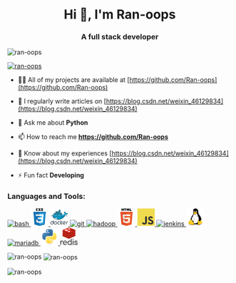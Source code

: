 <h1 align="center">Hi 👋, I'm Ran-oops</h1>
<h3 align="center">A full stack developer</h3>

<p align="left"> <img src="https://komarev.com/ghpvc/?username=ran-oops&label=Profile%20views&color=0e75b6&style=flat" alt="ran-oops" /> </p>

<p align="left"> <a href="https://github.com/ryo-ma/github-profile-trophy"><img src="https://github-profile-trophy.vercel.app/?username=ran-oops" alt="ran-oops" /></a> </p>

- 👨‍💻 All of my projects are available at [https://github.com/Ran-oops](https://github.com/Ran-oops)

- 📝 I regularly write articles on [https://blog.csdn.net/weixin_46129834](https://blog.csdn.net/weixin_46129834)

- 💬 Ask me about **Python**

- 📫 How to reach me **https://github.com/Ran-oops**

- 📄 Know about my experiences [https://blog.csdn.net/weixin_46129834](https://blog.csdn.net/weixin_46129834)

- ⚡ Fun fact **Developing**


<h3 align="left">Languages and Tools:</h3>
<p align="left"> <a href="https://www.gnu.org/software/bash/" target="_blank"> <img src="https://www.vectorlogo.zone/logos/gnu_bash/gnu_bash-icon.svg" alt="bash" width="40" height="40"/> </a> <a href="https://www.w3schools.com/css/" target="_blank"> <img src="https://raw.githubusercontent.com/devicons/devicon/master/icons/css3/css3-original-wordmark.svg" alt="css3" width="40" height="40"/> </a> <a href="https://www.docker.com/" target="_blank"> <img src="https://raw.githubusercontent.com/devicons/devicon/master/icons/docker/docker-original-wordmark.svg" alt="docker" width="40" height="40"/> </a> <a href="https://git-scm.com/" target="_blank"> <img src="https://www.vectorlogo.zone/logos/git-scm/git-scm-icon.svg" alt="git" width="40" height="40"/> </a> <a href="https://hadoop.apache.org/" target="_blank"> <img src="https://www.vectorlogo.zone/logos/apache_hadoop/apache_hadoop-icon.svg" alt="hadoop" width="40" height="40"/> </a> <a href="https://www.w3.org/html/" target="_blank"> <img src="https://raw.githubusercontent.com/devicons/devicon/master/icons/html5/html5-original-wordmark.svg" alt="html5" width="40" height="40"/> </a> <a href="https://developer.mozilla.org/en-US/docs/Web/JavaScript" target="_blank"> <img src="https://raw.githubusercontent.com/devicons/devicon/master/icons/javascript/javascript-original.svg" alt="javascript" width="40" height="40"/> </a> <a href="https://www.jenkins.io" target="_blank"> <img src="https://www.vectorlogo.zone/logos/jenkins/jenkins-icon.svg" alt="jenkins" width="40" height="40"/> </a> <a href="https://www.linux.org/" target="_blank"> <img src="https://raw.githubusercontent.com/devicons/devicon/master/icons/linux/linux-original.svg" alt="linux" width="40" height="40"/> </a> <a href="https://mariadb.org/" target="_blank"> <img src="https://www.vectorlogo.zone/logos/mariadb/mariadb-icon.svg" alt="mariadb" width="40" height="40"/> </a> <a href="https://www.python.org" target="_blank"> <img src="https://raw.githubusercontent.com/devicons/devicon/master/icons/python/python-original.svg" alt="python" width="40" height="40"/> </a> <a href="https://redis.io" target="_blank"> <img src="https://raw.githubusercontent.com/devicons/devicon/master/icons/redis/redis-original-wordmark.svg" alt="redis" width="40" height="40"/> </a> </p>

<p><img align="left" src="https://github-readme-stats.vercel.app/api/top-langs?username=ran-oops&show_icons=true&locale=en&layout=compact" alt="ran-oops" /></p>

<p>&nbsp;<img align="center" src="https://github-readme-stats.vercel.app/api?username=ran-oops&show_icons=true&locale=en" alt="ran-oops" /></p>

<p><img align="center" src="https://github-readme-streak-stats.herokuapp.com/?user=ran-oops&" alt="ran-oops" /></p>
